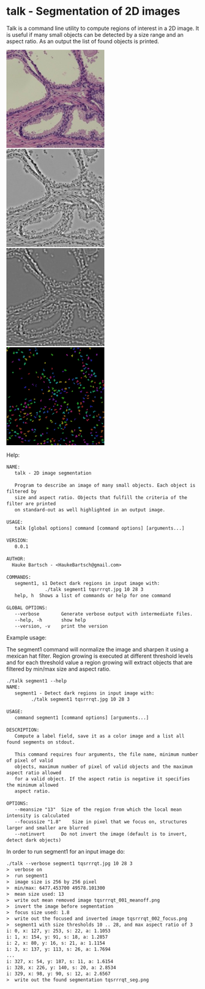 talk - Segmentation of 2D images
==================================

Talk is a command line utility to compute regions of interest in a 2D image. It is useful if many small
objects can be detected by a size range and an aspect ratio. As an output the list of found objects is
printed.

<img title="input image" src="tqsrrrqt.jpg"></img>
<img title="image after removing the local mean intensities" src="tqsrrrqt_001_meanoff.png"></img>
<img title="image after mexican hat filter focused on size range" src="tqsrrrqt_002_focus.png"></img>
<img title="output image with segmented regions (in color)" src="tqsrrrqt_seg.png"></img>

Help:

```
NAME:
   talk - 2D image segmentation

   Program to describe an image of many small objects. Each object is filtered by
   size and aspect ratio. Objects that fulfill the criteria of the filter are printed
   on standard-out as well highlighted in an output image.

USAGE:
   talk [global options] command [command options] [arguments...]

VERSION:
   0.0.1

AUTHOR:
  Hauke Bartsch - <HaukeBartsch@gmail.com>

COMMANDS:
   segment1, s1	Detect dark regions in input image with:
		      ./talk segment1 tqsrrrqt.jpg 10 28 3
   help, h	Shows a list of commands or help for one command
   
GLOBAL OPTIONS:
   --verbose		Generate verbose output with intermediate files.
   --help, -h		show help
   --version, -v	print the version
```

Example usage:

The segment1 command will normalize the image and sharpen it using a mexican hat filter. Region growing is executed at different threshold levels and for each threshold value a region growing will extract objects that are filtered by min/max size and aspect ratio.

```
./talk segment1 --help
NAME:
   segment1 - Detect dark regions in input image with:
         ./talk segment1 tqsrrrqt.jpg 10 28 3

USAGE:
   command segment1 [command options] [arguments...]

DESCRIPTION:
   Compute a label field, save it as a color image and a list all found segments on stdout.

   This command requires four arguments, the file name, minimum number of pixel of valid
   objects, maximum number of pixel of valid objects and the maximum aspect ratio allowed
   for a valid object. If the aspect ratio is negative it specifies the minimum allowed
   aspect ratio.

OPTIONS:
   --meansize "13"	Size of the region from which the local mean intensity is calculated
   --focussize "1.8"	Size in pixel that we focus on, structures larger and smaller are blurred
   --notinvert 		Do not invert the image (default is to invert, detect dark objects)
```

In order to run segment1 for an input image do:

```
./talk --verbose segment1 tqsrrrqt.jpg 10 28 3
>  verbose on
>  run segment1
>  image size is 256 by 256 pixel
>  min/max: 6477.453700 49578.101300
>  mean size used: 13
>  write out mean removed image tqsrrrqt_001_meanoff.png
>  invert the image before segmentation
>  focus size used: 1.8
>  write out the focused and inverted image tqsrrrqt_002_focus.png
>  segment1 with size thresholds 10 .. 28, and max aspect ratio of 3
i: 0, x: 127, y: 253, s: 22, a: 1.1053
i: 1, x: 154, y: 91, s: 18, a: 1.2857
i: 2, x: 80, y: 16, s: 21, a: 1.1154
i: 3, x: 137, y: 113, s: 26, a: 1.7694
...
i: 327, x: 54, y: 187, s: 11, a: 1.6154
i: 328, x: 226, y: 140, s: 20, a: 2.8534
i: 329, x: 98, y: 90, s: 12, a: 2.6567
>  write out the found segmentation tqsrrrqt_seg.png
```